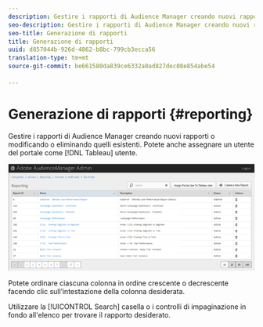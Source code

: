 ```yaml
---
description: Gestire i rapporti di Audience Manager creando nuovi rapporti o modificando o eliminando quelli esistenti. Potete anche assegnare un utente del portale come utente Tableau.
seo-description: Gestire i rapporti di Audience Manager creando nuovi rapporti o modificando o eliminando quelli esistenti. Potete anche assegnare un utente del portale come utente Tableau.
seo-title: Generazione di rapporti
title: Generazione di rapporti
uuid: d857044b-926d-4862-b8bc-799cb3ecca56
translation-type: tm+mt
source-git-commit: be661580da839ce6332a0ad827dec08e854abe54

---
```



# Generazione di rapporti  {#reporting}

Gestire i rapporti di Audience Manager creando nuovi rapporti o modificando o eliminando quelli esistenti. Potete anche assegnare un utente del portale come [!DNL Tableau] utente.

<!-- c_reporting.xml -->

![](assets/reporting.png)

Potete ordinare ciascuna colonna in ordine crescente o decrescente facendo clic sull’intestazione della colonna desiderata.

Utilizzare la [!UICONTROL Search] casella o i controlli di impaginazione in fondo all'elenco per trovare il rapporto desiderato.

